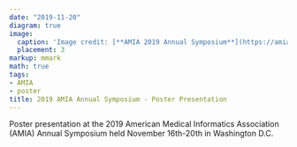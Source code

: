 ```yaml
---
date: "2019-11-20"
diagram: true
image:
  caption: 'Image credit: [**AMIA 2019 Annual Symposium**](https://amia.org/amia2019)'
  placement: 3
markup: mmark
math: true
tags:
- AMIA
- poster
title: 2019 AMIA Annual Symposium - Poster Presentation
---
```


Poster presentation at the 2019 American Medical Informatics Association (AMIA) Annual Symposium held November 16th-20th in Washington D.C.

